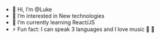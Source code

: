 - 👋 Hi, I’m @Luke
- 👀 I’m interested in New technologies
- 🌱 I’m currently learning React/JS
- ⚡ Fun fact: I can speak 3 languages and I love music 🎵 🎵 

<!---
Lukeplswork/Lukeplswork is a ✨ special ✨ repository because its `README.md` (this file) appears on your GitHub profile.
You can click the Preview link to take a look at your changes.
--->
